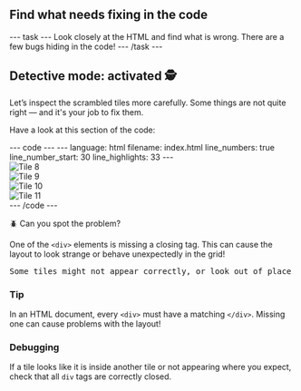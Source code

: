 
<h2 class="c-project-heading--task">Find what needs fixing in the code</h2>
--- task ---
Look closely at the HTML and find what is wrong. There are a few bugs hiding in the code!
--- /task ---

<h2 class="c-project-heading--explainer">Detective mode: activated 🕵️</h2>

Let’s inspect the scrambled tiles more carefully. Some things are not quite right — and it's your job to fix them.

Have a look at this section of the code:

<div class="c-project-code">
--- code ---
---
language: html
filename: index.html
line_numbers: true
line_number_start: 30
line_highlights: 33
---
<div class="tile"><img src="bert_sampson_tile_1_3.png" alt="Tile 8">
<div class="tile"><img src="bert_sampson_tile_2_2.png" alt="Tile 9"></div>
<div class="tile"><img src="bert_sampson_tile_0_0.png" alt="Tile 10"></div>
<div class="tile"><img src="bert_sampson_tile_1_1.png" alt="Tile 11"></div>
--- /code ---
</div>

🪲 Can you spot the problem?

One of the `<div>` elements is missing a closing tag. This can cause the layout to look strange or behave unexpectedly in the grid!

<div class="c-project-output">
<pre>Some tiles might not appear correctly, or look out of place</pre>
</div>

<div class="c-project-callout c-project-callout--tip">

### Tip

In an HTML document, every `<div>` must have a matching `</div>`. Missing one can cause problems with the layout!

</div>

<div class="c-project-callout c-project-callout--debug">

### Debugging

If a tile looks like it is inside another tile or not appearing where you expect, check that all `div` tags are correctly closed.

</div>
